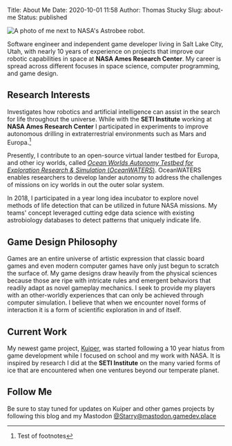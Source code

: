 Title: About Me
Date: 2020-10-01 11:58
Author: Thomas Stucky
Slug: about-me
Status: published

<head>
  <link rel="stylesheet" href="{static}/styles/additional.css"/>
</head>

<div class="verticalAlign">
  <img class="portrait" alt="A photo of me next to NASA's Astrobee robot." src="{static}/images/portrait-astrobee.jpg" />
  <span style="">
    <p>
      Software engineer and independent game developer living in Salt Lake City, Utah, with nearly 10 years of experience on projects that improve our robotic capabilities in space at <b>NASA Ames Research Center</b>. My career is spread across different focuses in space science, computer programming, and game design.
    </p>
  </span>
</div>

## Research Interests

Investigates how robotics and artificial intelligence can assist in the search for life throughout the universe. While with the **SETI Institute** working at **NASA Ames Research Center** I participated in experiments to improve autonomous drilling in extraterrestrial environments such as Mars and Europa.[^1]

[^1]: Test of footnotes

Presently, I contribute to an open-source virtual lander testbed for Europa, and other icy worlds, called [*Ocean Worlds Autonomy Testbed for Exploration Research & Simulation* (*OceanWATERS*)](https://github.com/nasa/ow_simulator#ocean-worlds-autonomy-testbed-for-exploration-research--simulation-oceanwaters). OceanWATERS enables researchers to develop lander autonomy to address the challenges of missions on icy worlds in out the outer solar system.

In 2018, I participated in a year long idea incubator to explore novel methods of life detection that can be utilized in future NASA missions. My teams' concept leveraged cutting edge data science with existing astrobiology databases to detect patterns that uniquely indicate life.

## Game Design Philosophy

Games are an entire universe of artistic expression that classic board games and even modern computer games have only just begun to scratch the surface of. My game designs draw heavily from the physical sciences because those are ripe with intricate rules and emergent behaviors that readily adapt as novel gameplay mechanics. I seek to provide my players with an other-worldly experiences that can only be achieved through computer simulation. I believe that when we encounter novel forms of interaction it is a form of scientific exploration in and of itself.

## Current Work

<!-- UPDATE ME -->

My newest game project, [Kuiper](https://starrynightgaming.itch.io/kuiper), was started following a 10 year hiatus from game development while I focused on school and my work with NASA. It is inspired by research I did at the **SETI Institute** on the many varied forms of ice that are encountered when one ventures beyond our temperate planet.

## Follow Me

Be sure to stay tuned for updates on Kuiper and other games projects by following this blog and my Mastodon [\@Starry\@mastodon.gamedev.place](https://mastodon.gamedev.place/@starry)

